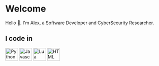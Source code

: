 # Welcome

Hello 👋. I'm Alex, a Software Developer and CyberSecurity Researcher.

## I code in 

<span>
  <img src="https://raw.githubusercontent.com/bablubambal/All_logo_and_pictures/1ac69ce5fbc389725f16f989fa53c62d6e1b4883/programming%20languages/python.svg" alt="Python" width="40" height="40" style="display:inline-block;"/> 
  <img src="https://raw.githubusercontent.com/bablubambal/All_logo_and_pictures/1ac69ce5fbc389725f16f989fa53c62d6e1b4883/social%20icons/javascript.svg" alt="Javascript" width="40" height="40" style="display:inline-block;"/>
  <img src="https://www.lua.org/images/lua-logo.gif" alt="Lua" width="40" height="40" style="display:inline-block;"/>
  <img src="https://raw.githubusercontent.com/bablubambal/All_logo_and_pictures/1ac69ce5fbc389725f16f989fa53c62d6e1b4883/social%20icons/html5.svg" alt="HTML" width="40" height="40" style="display:inline-block;"/>
</span>
